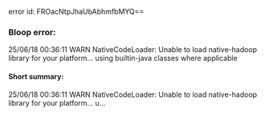 error id: FROacNtpJhaUbAbhmfbMYQ==
### Bloop error:

25/06/18 00:36:11 WARN NativeCodeLoader: Unable to load native-hadoop library for your platform... using builtin-java classes where applicable
#### Short summary: 

25/06/18 00:36:11 WARN NativeCodeLoader: Unable to load native-hadoop library for your platform... u...